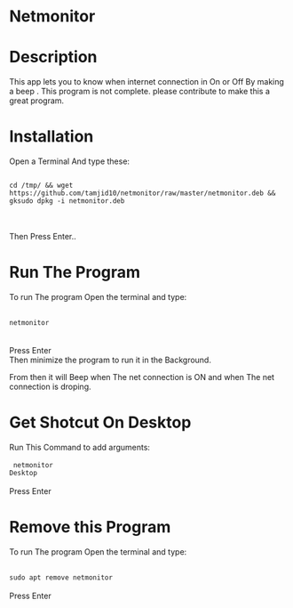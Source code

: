 # Netmonitor

# Description

<p> This app lets you to know when internet connection in On or Off By making a beep . This program is not complete. please contribute to make this a great program.<p>
    
# Installation

Open a Terminal And type these:


<code >
cd /tmp/ && wget https://github.com/tamjid10/netmonitor/raw/master/netmonitor.deb && gksudo dpkg -i netmonitor.deb 
</code><br><br>

Then Press Enter..

# Run The Program

To run The program Open the terminal and type: <br><br>
<code>
<kdb>netmonitor</kdb>
</code><br><br><br>
Press Enter<br>
Then minimize the program to run it in the Background.<br>

From then it will Beep when The net connection is ON and when The net connection is droping. <br>

# Get Shotcut On Desktop

Run This Command to add arguments: <br><br>
<code>
<kdb>netmonitor Desktop</kdb>
</code><br><br>
Press Enter<br>

# Remove this Program

To run The program Open the terminal and type: <br><br>
<code>
<kdb>sudo apt remove netmonitor</kdb>
</code><br><br>
Press Enter<br>
